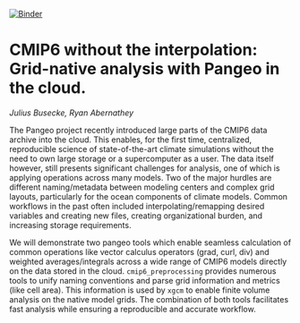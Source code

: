 [![Binder](https://binder.pangeo.io/badge_logo.svg)](https://binder.pangeo.io/v2/gh/jbusecke/earthcube2020_cmip6_xgcm/master?filepath=busecke_abernathey_earthcube2020.ipynb)

# CMIP6 without the interpolation: Grid-native analysis with Pangeo in the cloud.

*Julius Busecke, Ryan Abernathey*

The Pangeo project recently introduced large parts of the CMIP6 data archive into the cloud. This enables, for the first time, centralized, reproducible science of state-of-the-art climate simulations without the need to own large storage or a supercomputer as a user.
The data itself however, still presents significant challenges for analysis, one of which is applying operations across many models. Two of the major hurdles are different naming/metadata between modeling centers and complex grid layouts, particularly for the ocean components of climate models.
Common workflows in the past often included interpolating/remapping desired variables and creating new files, creating organizational burden, and increasing storage requirements.

We will demonstrate two pangeo tools which enable seamless calculation of common operations like vector calculus operators (grad, curl, div) and weighted averages/integrals across a wide range of CMIP6 models directly on the data stored in the cloud. `cmip6_preprocessing` provides numerous tools to unify naming conventions and parse grid information and metrics (like cell area). This information is used by `xgcm` to enable finite volume analysis on the native model grids. The combination of both tools facilitates fast analysis while ensuring a reproducible and accurate workflow.
